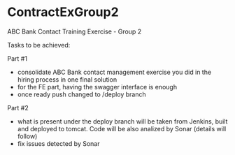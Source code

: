 # ContractExGroup2

ABC Bank Contact Training Exercise - Group 2

Tasks to be achieved:

Part #1
- consolidate ABC Bank contact management exercise you did in the hiring process in one final solution
- for the FE part, having the swagger interface is enough
- once ready push changed to /deploy branch

Part #2
- what is present under the deploy branch will be taken from Jenkins, built and deployed to tomcat. Code will be also analized by Sonar (details will follow)
- fix issues detected by Sonar
